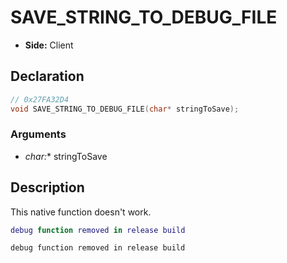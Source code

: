 # SAVE_STRING_TO_DEBUG_FILE
- **Side:** Client

## Declaration
```cpp
// 0x27FA32D4
void SAVE_STRING_TO_DEBUG_FILE(char* stringToSave);
```

### Arguments
- **char*:** stringToSave

## Description
This native function doesn't work.

```lua
debug function removed in release build
```

```squirrel
debug function removed in release build
```